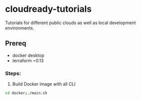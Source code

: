 # cloudready-tutorials

Tutorials for different public clouds as well as local development environments. 

## Prereq

- docker desktop
- terraform ~0.13

### Steps:

1. Build Docker image with all CLI

```bash
cd docker;./main.sh
```

